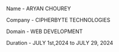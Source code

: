 Name - ARYAN CHOUREY

Company - CIPHERBYTE TECHNOLOGIES

Domain - WEB DEVELOPMENT

Duration - JULY 1st,2024 to JULY 29, 2024

